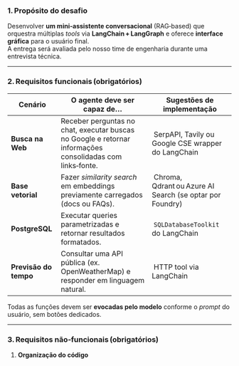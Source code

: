 ### 1. Propósito do desafio

Desenvolver **um mini‑assistente conversacional** (RAG‑based) que orquestra múltiplas _tools_ via **LangChain + LangGraph** e oferece **interface gráfica** para o usuário final.  
A entrega será avaliada pelo nosso time de engenharia durante uma entrevista técnica.

---

### 2. Requisitos funcionais (obrigatórios)

| Cenário | O agente deve ser capaz de… | Sugestões de implementação |
|---------|----------------------------|----------------------------|
| **Busca na Web** | Receber perguntas no chat, executar buscas no Google e retornar informações consolidadas com links‑fonte. | SerpAPI, Tavily ou Google CSE wrapper do LangChain |
| **Base vetorial** | Fazer _similarity search_ em embeddings previamente carregados (docs ou FAQs). | Chroma, Qdrant ou Azure AI Search (se optar por Foundry) |
| **PostgreSQL** | Executar queries parametrizadas e retornar resultados formatados. | `SQLDatabaseToolkit` do LangChain |
| **Previsão do tempo** | Consultar uma API pública (ex. OpenWeatherMap) e responder em linguagem natural. | HTTP tool via LangChain |

Todas as funções devem ser **evocadas pelo modelo** conforme o _prompt_ do usuário, sem botões dedicados.

---

### 3. Requisitos não‑funcionais (obrigatórios)

1. **Organização do código**  
